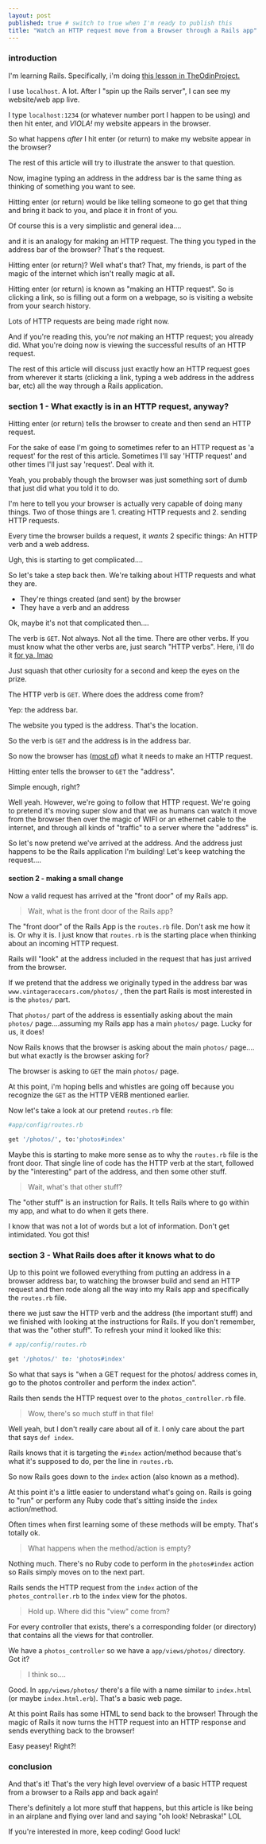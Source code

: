```yaml
---
layout: post
published: true # switch to true when I'm ready to publish this
title: "Watch an HTTP request move from a Browser through a Rails app"
---
```


### introduction
I'm learning Rails. Specifically, i'm doing [this lesson in TheOdinProject.](https://www.theodinproject.com/paths/full-stack-ruby-on-rails/courses/ruby-on-rails/lessons/routing)  

I use `localhost`. A lot. After I "spin up the Rails server", I can see my website/web app live. 

I type `localhost:1234` (or whatever number port I happen to be using) and then hit enter, and _VIOLA!_ my website appears in the browser. 

So what happens _after_ I hit enter (or return) to make my website appear in the browser?

The rest of this article will try to illustrate the answer to that question. 

Now, imagine typing an address in the address bar is the same thing as thinking of something you want to see. 

Hitting enter (or return) would be like telling someone to go get that thing and bring it back to you, and place it in front of you. 

Of course this is a very simplistic and general idea....

and it is an analogy for making an HTTP request. The thing you typed in the address bar of the browser? That's the request. 

Hitting enter (or return)? Well what's that? That, my friends, is part of the magic of the internet which isn't really magic at all. 

Hitting enter (or return) is known as "making an HTTP request". So is clicking a link, so is filling out a form on a webpage, so is visiting a website from your search history. 

Lots of HTTP requests are being made right now.

And if you're reading this, you're _not_ making an HTTP request; you already did. What you're doing now is viewing the successful results of an HTTP request. 

The rest of this article will discuss just exactly how an HTTP request goes from wherever it starts (clicking a link, typing a web address in the address bar, etc) all the way through a Rails application. 

### section 1  - What exactly is in an HTTP request, anyway?
Hitting enter (or return) tells the browser to create and then send an HTTP request. 

For the sake of ease I'm going to sometimes refer to an HTTP request as 'a request' for the rest of this article. Sometimes I'll say 'HTTP request' and other times I'll just say 'request'. Deal with it.

Yeah, you probably though the browser was just something sort of dumb that just did what you told it to do. 

I'm here to tell you your browser is actually very capable of doing many things. Two of those things are 1. creating HTTP requests and 2. sending HTTP requests. 

Every time the browser builds a request, it _wants_ 2 specific things: An HTTP verb and a web address.

Ugh, this is starting to get complicated....

So let's take a step back then. We're talking about HTTP requests and what they are. 

  - They're things created (and sent) by the browser
  - They have a verb and an address  

Ok, maybe it's not that complicated then....

The verb is `GET`. Not always. Not all the time. There are other verbs. If you must know what the other verbs are, just search "HTTP verbs". Here, i'll do it [for ya, lmao](https://www.google.com/search?hl=en&q=what%20are%20HTTP%20verbs) 

Just squash that other curiosity for a second and keep the eyes on the prize.

The HTTP verb is `GET`. Where does the address come from? 

Yep: the address bar. 

The website you typed is the address. That's the location. 

So the verb is `GET` and the address is in the address bar. 

So now the browser has ([most of](https://gavilan.blog/2019/01/03/anatomy-of-an-http-request/)) what it needs to make an HTTP request. 

Hitting enter tells the browser to `GET` the "address". 

Simple enough, right? 

Well yeah. However, we're going to follow that HTTP request. We're going to pretend it's moving super slow and that we as humans can watch it move from the browser then over the magic of WIFI or an ethernet cable to the internet, and through all kinds of "traffic" to a server where the "address" is. 

So let's now pretend we've arrived at the address. And the address just happens to be the Rails application I'm building! Let's keep watching the request....

#### section 2 - making a small change

Now  a valid request has arrived at the "front door" of my Rails app. 

> Wait, what is the front door of the Rails app?

The "front door" of the Rails App is the `routes.rb` file. Don't ask me how it is. Or why it is. I just know that `routes.rb` is the starting place when thinking about an incoming HTTP request. 

Rails will "look" at the address included in the request that has just arrived from the browser.

If we pretend that the address we originally typed in the address bar was `www.vintageracecars.com/photos/` , then the part Rails is most interested in is the `photos/` part. 

That `photos/` part of the address is essentially asking about the main `photos/` page....assuming my Rails app has a main `photos/` page. Lucky for us, it does!

Now Rails knows that the browser is asking about the main `photos/` page.... but what exactly is the browser asking for?  

The browser is asking to `GET` the main `photos/` page. 

At this point, i'm hoping bells and whistles are going off because you recognize the `GET` as the HTTP VERB mentioned earlier. 

Now let's take a look at our pretend `routes.rb` file: 

```ruby
#app/config/routes.rb

get '/photos/', to:'photos#index'
```

Maybe this is starting to make more sense as to why the `routes.rb` file is the front door. That single line of code has the HTTP verb at the start, followed by the "interesting" part of the address, and then some other stuff. 

> Wait, what's that other stuff? 

The "other stuff" is an instruction for Rails. It tells Rails where to go within my app, and what to do when it gets there. 

I know that was not a lot of words but a lot of information. Don't get intimidated. You got this!

### section 3 - What Rails does after it knows what to do

Up to this point we followed everything from putting an address in a browser address bar, to watching the browser build and send an HTTP request and then rode along all the way into my Rails app and specifically the `routes.rb` file. 

there we just saw the HTTP verb and the address (the important stuff) and we finished with looking at the instructions for Rails. If you don't remember, that was the "other stuff". To refresh your mind it looked like this: 

```ruby
# app/config/routes.rb

get '/photos/' to: 'photos#index'
```

So what that says is "when a GET request for the photos/ address comes in, go to the photos controller and perform the index action". 

Rails then sends the HTTP request over to the `photos_controller.rb` file. 

> Wow, there's so much stuff in that file!

Well yeah, but I don't really care about all of it. I only care about the part that says `def index`. 

Rails knows that it is targeting the `#index` action/method because that's what it's supposed to do, per the line in `routes.rb`.

So now Rails goes down to the `index` action (also known as a method). 

At this point it's a little easier to understand what's going on. Rails is going to "run" or perform any Ruby code that's sitting inside the `index` action/method. 

Often times when first learning some of these methods will be empty. That's totally ok. 

> What happens when the method/action is empty? 

Nothing much. There's no Ruby code to perform in the `photos#index` action so Rails simply moves on to the next part. 

Rails sends the HTTP request from the `index` action of the `photos_controller.rb` to the `index` view for the photos. 

> Hold up. Where did this "view" come from? 

For every controller that exists, there's a corresponding folder (or directory) that contains all the views for that controller. 

We have a `photos_controller` so we have a `app/views/photos/` directory. Got it? 

> I think so....

Good. In `app/views/photos/` there's a file with a name similar to `index.html` (or maybe `index.html.erb`). That's a basic web page. 

At this point Rails has some HTML to send back to the browser! Through the magic of Rails it now turns the HTTP request into an HTTP response and sends everything back to the browser!

Easy peasey! Right?!

### conclusion  

And that's it! That's the very high level overview of a basic HTTP request from a browser to a Rails app and back again! 

There's definitely a lot more stuff that happens, but this article is like being in an airplane and flying over land and saying "oh look! Nebraska!" LOL

If you're interested in more, keep coding! Good luck!